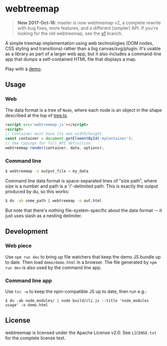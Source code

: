 # webtreemap

> **New 2017-Oct-16**: master is now webtreemap v2, a complete rewrite with
bug fixes, more features, and a different (simpler) API.  If you're looking
for the old webtreemap, see the [v1] branch.

[v1]: https://github.com/evmar/webtreemap/tree/v1

A simple treemap implementation using web technologies (DOM nodes, CSS styling
and transitions) rather than a big canvas/svg/plugin.  It's usable as a library
as part of a larger web app, but it also includes a command-line app that dumps
a self-contained HTML file that displays a map.

Play with a [demo].

[demo]: http://evmar.github.io/webtreemap/

## Usage

### Web

The data format is a tree of `Node`, where each node is an object in the shape
described at the top of [tree.ts].

[tree.ts]: https://github.com/evmar/webtreemap/blob/master/src/tree.ts

```html
<script src='webtreemap.js'></script>
<script>
// Container must have its own width/height.
const container = document.getElementById('myContainer');
// See typings for full API definition.
webtreemap.render(container, data, options);
```

### Command line

```sh
$ webtreemap -o output_file < my_data
```

Command line data format is space-separated lines of "size path", where size is
a number and path is a '/'-delimited path.  This is exactly the output produced
by du, so this works:

```sh
$ du -ab some_path | webtreemap -o out.html
```

But note that there's nothing file-system-specific about the data format -- it
just uses slash as a nesting delimiter.

## Development

### Web piece

Use `npm run dev` to bring up file watchers that keep the demo JS bundle up
to date.  Then load `demo/demo.html` in a browser.  The file generated by
`npm run dev` is also used by the command line app.

### Command line app

Use `tsc -w` to keep the npm-compatible JS up to date, then run e.g.:

```
$ du -ab node_modules/ | node build/cli.js --title 'node_modules usage' -o demo.html
```

## License

webtreemap is licensed under the Apache License v2.0. See `LICENSE.txt` for the
complete license text.
